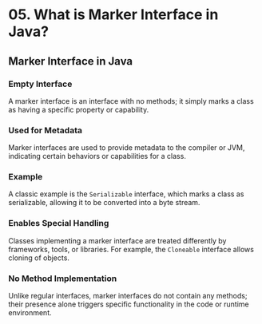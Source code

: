 # 05. What is Marker Interface in Java?


## Marker Interface in Java

### Empty Interface
A marker interface is an interface with no methods; it simply marks a class as having a specific property or capability.

### Used for Metadata
Marker interfaces are used to provide metadata to the compiler or JVM, indicating certain behaviors or capabilities for a class.

### Example
A classic example is the `Serializable` interface, which marks a class as serializable, allowing it to be converted into a byte stream.

### Enables Special Handling
Classes implementing a marker interface are treated differently by frameworks, tools, or libraries. For example, the `Cloneable` interface allows cloning of objects.

### No Method Implementation
Unlike regular interfaces, marker interfaces do not contain any methods; their presence alone triggers specific functionality in the code or runtime environment.
